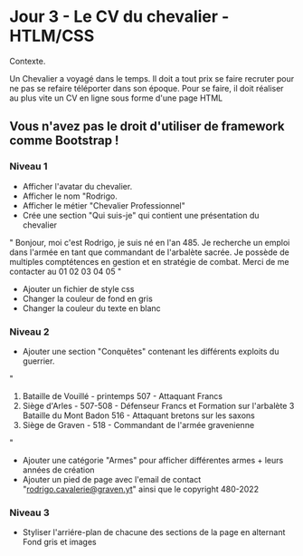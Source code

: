 # Jour 3 - Le CV du chevalier - HTLM/CSS

Contexte. 

Un Chevalier a voyagé dans le temps.
Il doit a tout prix se faire recruter pour ne pas se refaire téléporter dans son époque.
Pour se faire, il doit réaliser au plus vite un CV en ligne sous forme d'une page HTML

## Vous n'avez pas le droit d'utiliser de framework comme Bootstrap !

### Niveau 1

- Afficher l'avatar du chevalier.
- Afficher le nom "Rodrigo.
- Afficher le métier "Chevalier Professionnel"
- Crée une section "Qui suis-je" qui contient une présentation du chevalier

" 
    Bonjour, moi c'est Rodrigo, je suis né en l'an 485.
    Je recherche un emploi dans l'armée en tant que commandant de l'arbalète sacrée.
    Je possède de multiples comptétences en gestion et en stratégie de combat.
    Merci de me contacter au 01 02 03 04 05
"

- Ajouter un fichier de style css
- Changer la couleur de fond en gris
- Changer la couleur du texte en blanc

### Niveau 2
- Ajouter une section "Conquêtes" contenant les différents exploits du guerrier.

"
1. Bataille de Vouillé - printemps 507 - Attaquant Francs
2. Siège d'Arles - 507-508 - Défenseur Francs et Formation sur l'arbalète
3  Bataille du Mont Badon 516 - Attaquant bretons sur les saxons
4. Siège de Graven - 518 - Commandant de l'armée gravenienne

"

- Ajouter une catégorie "Armes" pour afficher différentes armes + leurs années de création
- Ajouter un pied de page avec l'email de contact "rodrigo.cavalerie@graven.yt" ainsi que le copyright 480-2022

### Niveau 3 

- Styliser l'arriére-plan de chacune des sections de la page en alternant Fond gris et images